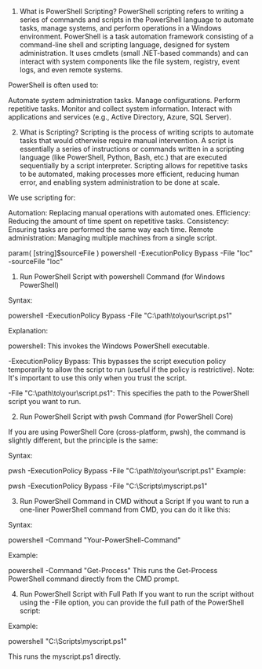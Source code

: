 1. What is PowerShell Scripting?
PowerShell scripting refers to writing a series of commands and scripts in the PowerShell language to automate tasks, manage systems, and perform operations in a Windows environment. PowerShell is a task automation framework consisting of a command-line shell and scripting language, designed for system administration. It uses cmdlets (small .NET-based commands) and can interact with system components like the file system, registry, event logs, and even remote systems.

PowerShell is often used to:

Automate system administration tasks.
Manage configurations.
Perform repetitive tasks.
Monitor and collect system information.
Interact with applications and services (e.g., Active Directory, Azure, SQL Server).

2. What is Scripting?
Scripting is the process of writing scripts to automate tasks that would otherwise require manual intervention. A script is essentially a series of instructions or commands written in a scripting language (like PowerShell, Python, Bash, etc.) that are executed sequentially by a script interpreter. Scripting allows for repetitive tasks to be automated, making processes more efficient, reducing human error, and enabling system administration to be done at scale.

We use scripting for:

Automation: Replacing manual operations with automated ones.
Efficiency: Reducing the amount of time spent on repetitive tasks.
Consistency: Ensuring tasks are performed the same way each time.
Remote administration: Managing multiple machines from a single script.

param(
    [string]$sourceFile
)
powershell -ExecutionPolicy Bypass -File "loc" -sourceFile "loc"

1. Run PowerShell Script with powershell Command (for Windows PowerShell)

Syntax:

powershell -ExecutionPolicy Bypass -File "C:\path\to\your\script.ps1"

Explanation:

powershell: This invokes the Windows PowerShell executable.

-ExecutionPolicy Bypass: This bypasses the script execution policy temporarily to allow the script to run (useful if the policy is restrictive). Note: It's important to use this only when you trust the script.

-File "C:\path\to\your\script.ps1": This specifies the path to the PowerShell script you want to run.

2. Run PowerShell Script with pwsh Command (for PowerShell Core)

If you are using PowerShell Core (cross-platform, pwsh), the command is slightly different, but the principle is the same:

Syntax:

pwsh -ExecutionPolicy Bypass -File "C:\path\to\your\script.ps1"
Example:

pwsh -ExecutionPolicy Bypass -File "C:\Scripts\myscript.ps1"

3. Run PowerShell Command in CMD without a Script
If you want to run a one-liner PowerShell command from CMD, you can do it like this:

Syntax:

powershell -Command "Your-PowerShell-Command"

Example:

powershell -Command "Get-Process"
This runs the Get-Process PowerShell command directly from the CMD prompt.

4. Run PowerShell Script with Full Path
If you want to run the script without using the -File option, you can provide the full path of the PowerShell script:

Example:

powershell "C:\Scripts\myscript.ps1"

This runs the myscript.ps1 directly.


